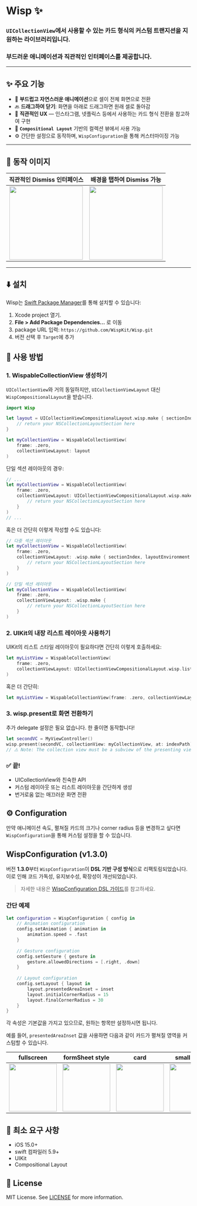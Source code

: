 # Wisp ✨

### `UICollectionView`에서 사용할 수 있는 카드 형식의 커스텀 트랜지션을 지원하는 라이브러리입니다.
### 부드러운 애니메이션과 직관적인 인터페이스를 제공합니다.

---

## ✨ 주요 기능

- 📱 **부드럽고 자연스러운 애니메이션**으로 셀이 전체 화면으로 전환
- 🔙 **드래그하여 닫기**: 화면을 아래로 드래그하면 원래 셀로 돌아감
- 🎯 **직관적인 UX** — 인스타그램, 넷플릭스 등에서 사용하는 카드 형식 전환을 참고하여 구현
- 🧱 **`Compositional Layout`** 기반의 컬렉션 뷰에서 사용 가능
- ⚙️ 간단한 설정으로 동작하며, `WispConfiguration`을 통해 커스터마이징 가능
---

## 📸 동작 이미지

| 직관적인 Dismiss 인터페이스 | 배경을 탭하여 Dismiss 가능 |
|:--:|:--:|
|<img src="https://github.com/user-attachments/assets/22d76600-628c-4f38-964b-68192578e99e" width=200> |  <img src="https://github.com/user-attachments/assets/9d2241fa-ebe9-4823-95cc-2701b56ee47f" width=200>|
---

## ⬇️ 설치

Wisp는 [Swift Package Manager](https://swift.org/package-manager/)를 통해 설치할 수 있습니다:

1. Xcode project 열기.
2. **File > Add Package Dependencies...** 로 이동
3. package URL 입력: `https://github.com/WispKit/Wisp.git`
4. 버전 선택 후 `Target`에 추가


## 🚀 사용 방법

### 1. WispableCollectionView 생성하기
`UICollectionView`와 거의 동일하지만, `UICollectionViewLayout` 대신 `WispCompositionalLayout`을 받습니다. 

```swift
import Wisp

let layout = UICollectionViewCompositionalLayout.wisp.make { sectionIndex, layoutEnvironment in
    // return your NSCollectionLayoutSection here
}

let myCollectionView = WispableCollectionView(
    frame: .zero,
    collectionViewLayout: layout
)
```

단일 섹션 레이아웃의 경우:
``` swift
// ...
let myCollectionView = WispableCollectionView(
    frame: .zero,
    collectionViewLayout: UICollectionViewCompositionalLayout.wisp.make {
        // return your NSCollectionLayoutSection here
    }
)
// ...
```

혹은 더 간단히 이렇게 작성할 수도 있습니다:
``` swift
// 다중 섹션 레이아웃
let myCollectionView = WispableCollectionView(
    frame: .zero,
    collectionViewLayout: .wisp.make { sectionIndex, layoutEnvironment in
        // return your NSCollectionLayoutSection here
    }
)

// 단일 섹션 레이아웃
let myCollectionView = WispableCollectionView(
    frame: .zero,
    collectionViewLayout: .wisp.make {
        // return your NSCollectionLayoutSection here
    }
)
```

### 2. UIKit의 내장 리스트 레이아웃 사용하기
UIKit의 리스트 스타일 레이아웃이 필요하다면 간단히 이렇게 호출하세요:

``` swift
let myListView = WispableCollectionView(
    frame: .zero,
    collectionViewLayout: UICollectionViewCompositionalLayout.wisp.list(using: .plain)
)
```
혹은 더 간단히:
``` swift
let myListView = WispableCollectionView(frame: .zero, collectionViewLayout: .wisp.list(using: .plain))
```

### 3. wisp.present로 화면 전환하기
추가 delegate 설정은 필요 없습니다. 한 줄이면 동작합니다!

``` swift
let secondVC = MyViewController()
wisp.present(secondVC, collectionView: myCollectionView, at: indexPath)
// ⚠️ Note: The collection view must be a subview of the presenting view controller.
```

### ✅ 끝!
- UICollectionView와 친숙한 API
- 커스텀 레이아웃 또는 리스트 레이아웃을 간단하게 생성
- 번거로움 없는 매끄러운 화면 전환

## ⚙️ Configuration

만약 애니메이션 속도, 펼쳐질 카드의 크기나 corner radius 등을 변경하고 싶다면 
`WispConfiguration`을 통해 커스텀 설정을 할 수 있습니다.
## WispConfiguration (v1.3.0)

버전 **1.3.0**부터 `WispConfiguration`이 **DSL 기반 구성 방식**으로 리팩토링되었습니다.  
이로 인해 코드 가독성, 유지보수성, 확장성이 개선되었습니다.

> 자세한 내용은 [WispConfiguration DSL 가이드](./WispConfiguration.md)를 참고하세요.

### 간단 예제

``` swift
let configuration = WispConfiguration { config in
    // Animation configuration
    config.setAnimation { animation in
        animation.speed = .fast
    }
    
    // Gesture configuration
    config.setGesture { gesture in
        gesture.allowedDirections = [.right, .down]
    }
    
    // Layout configuration
    config.setLayout { layout in
        layout.presentedAreaInset = inset
        layout.initialCornerRadius = 15
        layout.finalCornerRadius = 30
    }
}
```
각 속성은 기본값을 가지고 있으므로, 원하는 항목만 설정하시면 됩니다.

예를 들어, `presentedAreaInset` 값을 사용하면 다음과 같이 카드가 펼쳐질 영역을 커스텀할 수 있습니다.

| fullscreen | formSheet style | card | small pop up |
|:--:|:--:|:--:|:--:|
| <img src="https://github.com/user-attachments/assets/ae85c010-fa94-40e6-bb61-0f834f3de4fb" width=130> | <img src="https://github.com/user-attachments/assets/99e50638-317d-456a-8e3e-11707eda2876" width=130> | <img src="https://github.com/user-attachments/assets/6a3ee01b-cd2d-4fc1-a16a-ba1c3db11b9b" width=130>  |  <img src="https://github.com/user-attachments/assets/f888ae8c-5777-45c8-a807-fd5627b5e6f2" width=130> |

## 📌 최소 요구 사항
- iOS 15.0+
- swift 컴파일러 5.9+
- UIKit
- Compositional Layout


## 📄 License

MIT License. See [LICENSE](https://github.com/nolanMinsung/Wisp?tab=MIT-1-ov-file#readme) for more information.
